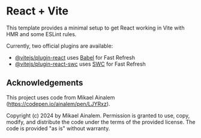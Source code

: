 # React + Vite

This template provides a minimal setup to get React working in Vite with HMR and some ESLint rules.

Currently, two official plugins are available:

- [@vitejs/plugin-react](https://github.com/vitejs/vite-plugin-react/blob/main/packages/plugin-react/README.md) uses [Babel](https://babeljs.io/) for Fast Refresh
- [@vitejs/plugin-react-swc](https://github.com/vitejs/vite-plugin-react-swc) uses [SWC](https://swc.rs/) for Fast Refresh

## Acknowledgements

This project uses code from Mikael Ainalem (https://codepen.io/ainalem/pen/LJYRxz).

Copyright (c) 2024 by Mikael Ainalem. Permission is granted to use, copy, modify, and distribute the code under the terms of the provided license. The code is provided "as is" without warranty.
